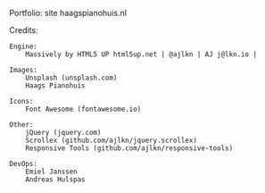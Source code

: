 
Portfolio: site haagspianohuis.nl


Credits:

	Engine:
		Massively by HTML5 UP html5up.net | @ajlkn | AJ j@lkn.io |
	
	Images:
		Unsplash (unsplash.com)
		Haags Pianohuis

	Icons:
		Font Awesome (fontawesome.io)

	Other:
		jQuery (jquery.com)
		Scrollex (github.com/ajlkn/jquery.scrollex)
		Responsive Tools (github.com/ajlkn/responsive-tools)

	DevOps:
		Emiel Janssen
		Andreas Hulspas
